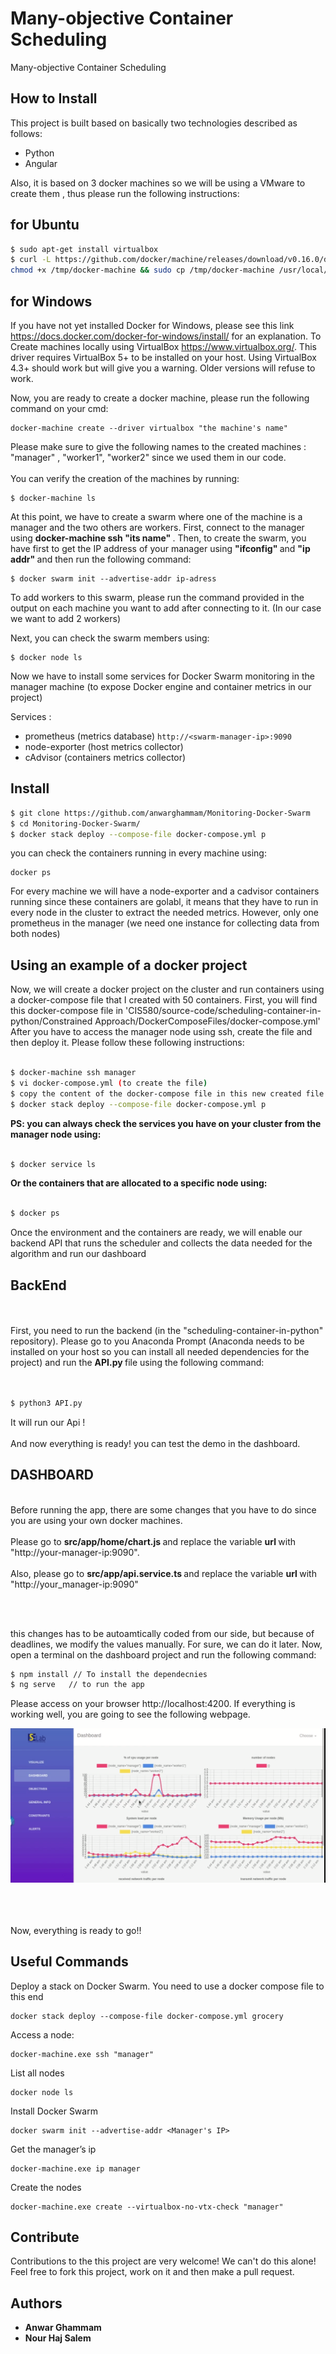 # Many-objective Container Scheduling

Many-objective Container Scheduling

## How to Install

This project is built based on basically two technologies described as follows:
* Python
* Angular 

Also, it is based on 3 docker machines so we will be using a VMware to create them , thus please run the following instructions:

## for Ubuntu 

```bash
$ sudo apt-get install virtualbox
$ curl -L https://github.com/docker/machine/releases/download/v0.16.0/docker-machine-`uname -s`-`uname -m` >/tmp/docker-machine &&
chmod +x /tmp/docker-machine && sudo cp /tmp/docker-machine /usr/local/bin/docker-machine

```
## for Windows
If you have not yet installed Docker for Windows, please see this link https://docs.docker.com/docker-for-windows/install/ for an explanation.
To Create machines locally using VirtualBox https://www.virtualbox.org/. This driver requires VirtualBox 5+ to be installed on your host. Using VirtualBox 4.3+ should work but will give you a warning. Older versions will refuse to work. 

Now, you are ready to create a docker machine, please run the following command on your cmd:
```
docker-machine create --driver virtualbox "the machine's name" 
```
Please make sure to give the following names to the created machines : "manager" , "worker1", "worker2" since we used them in our code.
<br> </br>
You can verify the creation of the machines by running:
```
$ docker-machine ls
```

At this point, we have to create a swarm where one of the machine is a manager and the two others are workers.
First, connect to the manager using <strong> docker-machine ssh "its name" </strong> .
Then, to create the swarm, you have first to get the IP address of your manager using <strong> "ifconfig" </strong> and <strong> "ip addr" </strong> and then run the following command:
```
$ docker swarm init --advertise-addr ip-adress
```
To add workers to this swarm, please run the command provided in the output on each machine you want to add after connecting to it. (In our case we want to add 2 workers)

Next, you can check the swarm members using:
```
$ docker node ls
```

Now we have to install some services for Docker Swarm monitoring in the manager machine (to expose Docker engine and container metrics in our project)

<p> Services :</p> 

* prometheus (metrics database) `http://<swarm-manager-ip>:9090`
* node-exporter (host metrics collector)
* cAdvisor (containers metrics collector)

    
## Install
```bash
$ git clone https://github.com/anwarghammam/Monitoring-Docker-Swarm
$ cd Monitoring-Docker-Swarm/
$ docker stack deploy --compose-file docker-compose.yml p
```

you can check the containers running in every machine using: 

```
docker ps
```

For every machine we will have a node-exporter and a cadvisor containers running since these containers are golabl, it means that they have to run in every node in the cluster to extract the needed metrics. However, only one prometheus in the manager (we need one instance for collecting data from both nodes)

## Using an example of a docker project

Now, we will create a docker project on the cluster and run containers using a docker-compose file that I created with 50 containers.
First, you will find this docker-compose file in 'CIS580/source-code/scheduling-container-in-python/Constrained Approach/DockerComposeFiles/docker-compose.yml'
After you have to access the manager node using ssh, create the file and then deploy it. Please follow these following instructions:
```bash

$ docker-machine ssh manager
$ vi docker-compose.yml (to create the file)
$ copy the content of the docker-compose file in this new created file and save it
$ docker stack deploy --compose-file docker-compose.yml p
```
<strong> PS: you can always check the services you have on your cluster from the manager node using: </strong>

```bash

$ docker service ls

```
<strong> Or the containers that are allocated to a specific node using: </strong>

```bash

$ docker ps

```

Once the environment and the containers are ready, we will enable our backend API that runs the scheduler and collects the data needed for the algorithm and run our dashboard

## BackEnd

<br> </br>
First, you need to run the backend (in the "scheduling-container-in-python" repository). Please go to you Anaconda Prompt (Anaconda needs to be installed on your host so you can install all needed dependencies for the project) and run the <strong> API.py </strong> file using the following command:
<br> </br>
```bash

$ python3 API.py
```

It will run our Api !
<br></br>
And now everything is ready! you can test the demo in the dashboard.


## DASHBOARD
<br>
Before running the app, there are some changes that you have to do since you are using your own docker machines.
<br> </br>
Please go to <strong> src/app/home/chart.js </strong> and replace the variable <strong> url </strong> with "http://your-manager-ip:9090".
 <br> </br>   
Also, please go to <strong> src/app/api.service.ts </strong> and replace the variable <strong> url </strong> with "http://your_manager-ip:9090" 

 <br/><br/>
 
 this changes has to be autoamtically coded from our side, but because of deadlines, we modify the values manually. For sure, we can do it later.
Now, open a terminal on the dashboard project and run the following command:

```bash
$ npm install // To install the dependecnies
$ ng serve   // to run the app
```
Please access on your browser http://localhost:4200. If everything is working well, you are going to see the following webpage.

<div align="center">
    <kbd>
        <img src="https://github.com/anwarghammam/CIS580/blob/main/web3%20(1).png"/>
    </kbd>
    <br/><br/>
</div>
<br> </br>

Now, everything is ready to go!!

## Useful Commands

Deploy a stack on Docker Swarm. You need to use a docker compose file to this end

```console
docker stack deploy --compose-file docker-compose.yml grocery
```

Access a node:

```console
docker-machine.exe ssh "manager"
```
List all nodes

```console
docker node ls
```

Install Docker Swarm

```console
docker swarm init --advertise-addr <Manager's IP>
```

Get the manager’s ip

```console
docker-machine.exe ip manager
```

Create the nodes

```console
docker-machine.exe create --virtualbox-no-vtx-check "manager"
```


## Contribute

Contributions to the this project are very welcome! We can't do this alone! Feel free to fork this project, work on it and then make a pull request.

## Authors

* **Anwar Ghammam** 
*  **Nour Haj Salem**



